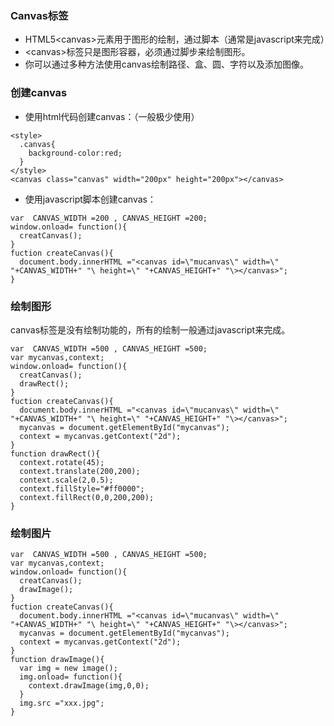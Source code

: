### Canvas标签
*  HTML5\<canvas\>元素用于图形的绘制，通过脚本（通常是javascript来完成）
* \<canvas\>标签只是图形容器，必须通过脚步来绘制图形。
* 你可以通过多种方法使用canvas绘制路径、盒、圆、字符以及添加图像。

### 创建canvas
* 使用html代码创建canvas：（一般极少使用）
```
<style>
  .canvas{
    background-color:red;
  }
</style>
<canvas class="canvas" width="200px" height="200px"></canvas>
```
* 使用javascript脚本创建canvas：
```
var  CANVAS_WIDTH =200 , CANVAS_HEIGHT =200;
window.onload= function(){
  creatCanvas();
}
fuction createCanvas(){
  document.body.innerHTML ="<canvas id=\"mucanvas\" width=\" "+CANVAS_WIDTH+" "\ height=\" "+CANVAS_HEIGHT+" "\></canvas>";
}
```

### 绘制图形
canvas标签是没有绘制功能的，所有的绘制一般通过javascript来完成。
```
var  CANVAS_WIDTH =500 , CANVAS_HEIGHT =500;
var mycanvas,context;
window.onload= function(){
  creatCanvas();
  drawRect();
}
fuction createCanvas(){
  document.body.innerHTML ="<canvas id=\"mucanvas\" width=\" "+CANVAS_WIDTH+" "\ height=\" "+CANVAS_HEIGHT+" "\></canvas>";
  mycanvas = document.getElementById("mycanvas");
  context = mycanvas.getContext("2d");
}
function drawRect(){
  context.rotate(45);
  context.translate(200,200);
  context.scale(2,0.5);
  context.fillStyle="#ff0000";
  context.fillRect(0,0,200,200);
}
```

### 绘制图片
```
var  CANVAS_WIDTH =500 , CANVAS_HEIGHT =500;
var mycanvas,context;
window.onload= function(){
  creatCanvas();
  drawImage();
}
fuction createCanvas(){
  document.body.innerHTML ="<canvas id=\"mucanvas\" width=\" "+CANVAS_WIDTH+" "\ height=\" "+CANVAS_HEIGHT+" "\></canvas>";
  mycanvas = document.getElementById("mycanvas");
  context = mycanvas.getContext("2d");
}
function drawImage(){
  var img = new image();
  img.onload= function(){
    context.drawImage(img,0,0);
  }
  img.src ="xxx.jpg";
}
```
